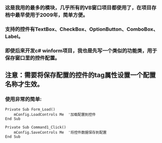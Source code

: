 ### 这是我用的最多的模块，几乎所有的VB窗口项目都使用了，在项目存档中最早使用于2009年，简单方便。
### 支持的控件有**TextBox、CheckBox、OptionButton、ComboBox、Label**。
### 即使后来开发c# winform项目，我也是先写一个类似的功能类，用于保存窗口里的控件配置。

## 注意：需要将保存配置的控件的tag属性设置一个配置名称才生效。</b>

### 使用非常的简单:
```
Private Sub Form_Load()
    mConfig.LoadControls Me  '加载配置到控件
End Sub

Private Sub Command1_Click()
    mConfig.SaveControls Me  '将控件数据保存到配置
End Sub
```



